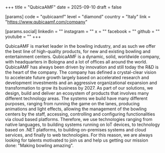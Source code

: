 +++
title = "QubicaAMF"
date = 2025-09-10
draft = false

[params]
code = "qubicaamf"
level = "diamond"
country = "Italy"
link = "https://www.qubicaamf.com/company"

[params.social]
linkedin = ""
instagram = ""
x = ""
facebook = ""
github = ""
youtube = ""
+++

QubicaAMF is market leader in the bowling industry, and as such we offer the best line of high-quality products, for new and existing bowling and entertainment centers. QubicaAMF is a dynamic, solid, worldwide company, with headquarters in Bologna and a lot of offices all around the world. QubicaAMF has always been driven by innovation and still today the R&D is the heart of the company. The company has defined a crystal-clear vision to accelerate future growth largely based on accelerated research and development investments and an aggressive organizational expansion and transformation to grow its business by 2027.  As part of our solutions, we design, build and deliver an ecosystem of products that involves many different technology areas. The systems we build have many different purposes, ranging from running the game on the lanes, producing animations and light effects, allowing the management of the bowling centers by the staff, accessing, controlling and configuring functionalities via cloud based platforms. Therefore, we use technologies ranging from native languages, to building systems running on IoT devices, to technology based on .NET platforms, to building on-premises systems and cloud services, and finally to web technologies. For this reason, we are always looking for talents motivated to join us and help us getting our mission done: "Making bowling amazing".